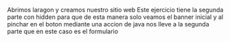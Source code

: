 Abrimos laragon y creamos nuestro sitio web 
Este ejercicio tiene la segunda parte con hidden para que de esta manera solo veamos el banner inicial y al pinchar en el boton mediante una accion de java nos lleve a la segunda parte que en este caso es el formulario



